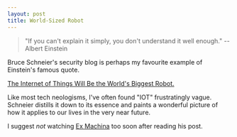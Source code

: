 ```yaml
---
layout: post
title: World-Sized Robot
---
```


> "If you can't explain it simply, you don't understand it well enough."
> -- Albert Einstein

Bruce Schneier's security blog is perhaps my favourite example of Einstein's famous quote.

[The Internet of Things Will Be the World's Biggest Robot.][1]

Like most tech neologisms, I've often found "IOT" frustratingly vague. Schneier distills it down to its essence and paints a wonderful picture of how it applies to our lives in the very near future.

I suggest _not_ watching [Ex Machina][2] too soon after reading his post.


[1]: https://www.schneier.com/blog/archives/2016/02/the_internet_of_1.html
[2]: https://en.m.wikipedia.org/wiki/Ex_Machina_%28film%29
